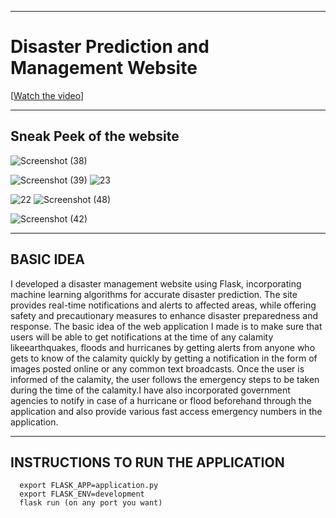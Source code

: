 -------------------------------------------------------------------------
# Disaster Prediction and Management Website 
[[Watch the video](https://d8it4huxumps7.cloudfront.net/uploads/submissions/files/764516/669f832d4a509_screen_recording_2024_07_23_150703_diaaysgz.mp4)]

-------------------------------------------------------------------------
Sneak Peek of the website 
-------------------------------------------------------------------------
![Screenshot (38)](https://github.com/user-attachments/assets/71607f98-8b29-47b3-adc3-46516306c5cc)

![Screenshot (39)](https://github.com/user-attachments/assets/80876136-bfd7-4acb-80a7-541a067642ec)
![23](https://github.com/user-attachments/assets/fbea0d43-92bf-4891-93ee-3537717c0d0c)

![22](https://github.com/user-attachments/assets/94012dcf-b080-4d85-944f-23571a2d9de8)
 ![Screenshot (48)](https://github.com/user-attachments/assets/304288f5-cf0d-4290-805e-65f7ad456284)

  ![Screenshot (42)](https://github.com/user-attachments/assets/17294558-0578-42b2-b115-9a6e15e78099)



-------------------------------------------------------------------------
BASIC IDEA
-------------------------------------------------------------------------

I developed a disaster management website using Flask, incorporating machine learning algorithms for accurate disaster prediction. The site provides real-time notifications and alerts to affected areas, while offering safety and precautionary measures to enhance disaster preparedness and response.
The basic idea of the web application I made is to make sure that users will be able to get notifications at the time of any calamity likeearthquakes, floods and hurricanes by getting alerts from anyone who gets
to know of the calamity quickly by getting a notification in the form of images posted online or any common text broadcasts.
Once the user is informed of the calamity, the user follows the emergency steps to be taken during the time of the calamity.I have also incorporated government agencies to notify in case of a hurricane or flood beforehand through the application and also provide various fast access emergency numbers in the application.


   
----------------------------------------------------------------------------------
INSTRUCTIONS TO RUN THE APPLICATION
-------------------------------------------------------------------------
      export FLASK_APP=application.py
      export FLASK_ENV=development
      flask run (on any port you want)
